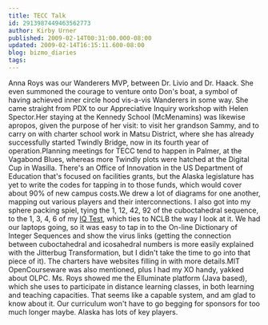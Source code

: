 ```yaml
---
title: TECC Talk
id: 2913987449463562773
author: Kirby Urner
published: 2009-02-14T00:31:00.000-08:00
updated: 2009-02-14T16:15:11.600-08:00
blog: bizmo_diaries
tags: 
---
```


Anna Roys was our Wanderers MVP, between Dr. Livio and Dr. Haack.  She even summoned the courage to venture onto Don's boat, a symbol of having achieved inner circle hood vis-a-vis Wanderers in some way.  She came straight from PDX to our Appreciative Inquiry workshop with Helen Spector.Her staying at the Kennedy School (McMenamins) was likewise apropos, given the purpose of her visit:  to visit her grandson Sammy, and to carry on with charter school work in Matsu District, where she has already successfully started Twindly Bridge, now in its fourth year of operation.Planning meetings for TECC tend to happen in Palmer, at the Vagabond Blues, whereas more Twindly plots were hatched at the Digital Cup in Wasilla.  There's an Office of Innovation in the US Department of Education that's focused on facilities grants, but the Alaska legislature has yet to write the codes for tapping in to those funds, which would cover about 90% of new campus costs.We drew a lot of diagrams for one another, mapping out various players and their interconnections.  I also got into my sphere packing spiel, tying the 1, 12, 42, 92 of the cuboctahedral sequence, to the 1, 3, 4, 6 of my [IQ Test](http://worldgame.blogspot.com/2005/12/iq-test.html), which ties to NCLB the way I look at it.  We had our laptops going, so it was easy to tap in to the On-line Dictionary of Integer Sequences and show the virus links (getting the connection between cuboctahedral and icosahedral numbers is more easily explained with the Jitterbug Transformation, but I didn't take the time to go into that piece of it).  The charters have websites filling in with more details.MIT OpenCourseware was also mentioned, plus I had my XO handy, yakked about OLPC.  Ms. Roys showed me the Elluminate platform (Java based), which she uses to participate in distance learning classes, in both learning and teaching capacities.  That seems like a capable system, and am glad to know about it.  Our curriculum won't have to go begging for sponsors for too much longer maybe.  Alaska has lots of key players.